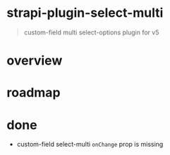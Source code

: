 # strapi-plugin-select-multi

> custom-field multi select-options plugin for v5

# overview

# roadmap

# done
- custom-field select-multi `onChange` prop is missing
